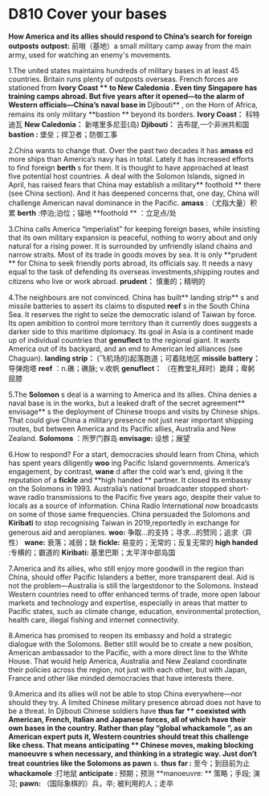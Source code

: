 # D810 Cover your bases
**How America and its allies should respond to China’s search for foreign outposts** 
**outpost:** 前哨（基地）a small military camp away from the main army, used for watching an enemy's movements.

1.The united states maintains hundreds of military bases in at least 45 countries. Britain runs plenty of outposts overseas. French forces are stationed from **Ivory Coast ** to **New Caledonia** . Even tiny Singapore has training camps abroad. But five years after it opened—to the alarm of Western officials—China’s naval base in** Djibouti** , on the Horn of Africa, remains its only military **bastion ** beyond its borders.
**Ivory Coast：** 科特迪瓦
**New Caledonia：** 新喀里多尼亚(岛)
**Djibouti：** 吉布提,一个非洲共和国
**bastion :** 堡垒；捍卫者；防御工事

2.China wants to change that. Over the past two decades it has **amass** ed more ships than America’s navy has in total. Lately it has increased efforts to find foreign **berth** s for them. It is thought to have approached at least five potential host countries. A deal with the Solomon Islands, signed in April, has raised fears that China may establish a military** foothold ** there (see China section). And it has deepened concerns that, one day, China will challenge American naval dominance in the Pacific.
**amass** :（尤指大量）积累
**berth** :停泊;泊位；锚地
**foothold ** ：立足点/处

3.China calls America “imperialist” for keeping foreign bases, while insisting that its own military expansion is peaceful, nothing to worry about and only natural for a rising power. It is surrounded by unfriendly island chains and narrow straits. Most of its trade in goods moves by sea. It is only **prudent ** for China to seek friendly ports abroad, its officials say. It needs a navy equal to the task of defending its overseas investments,shipping routes and citizens who live or work abroad.
**prudent：** 慎重的；精明的

4.The neighbours are not convinced. China has built** landing strip** s and missile batteries to assert its claims to disputed **reef** s in the South China Sea. It reserves the right to seize the democratic island of Taiwan by force. Its open ambition to control more territory than it currently does suggests a darker side to this maritime diplomacy. Its goal in Asia is a continent made up of individual countries that **genuflect**  to the regional giant. It wants America out of its backyard, and an end to American ­led alliances (see Chaguan).
**landing strip：** (飞机场的)起落跑道；可着陆地区
**missile battery：** 导弹炮塔
**reef** ：n.礁；礁脉; v.收帆
**genuflect：** （在教堂礼拜时）跪拜；卑躬屈膝

5.The **Solomon** s deal is a warning to America and its allies. China denies a naval base is in the works, but a leaked draft of the secret agreement** envisage** s the deployment of Chinese troops and visits by Chinese ships. That could give China a military presence not just near important shipping routes, but between America and its Pacific allies, Australia and New Zealand. 
**Solomons** ：所罗门群岛
**envisage:** 设想；展望

6.How to respond? For a start, democracies should learn from China, which has spent years diligently **woo** ing Pacific Island governments. America’s engagement, by contrast, **wane** d after the cold war’s end, giving it the reputation of a **fickle**  and **high handed ** partner. It closed its embassy on the Solomons in 1993. Australia’s national broadcaster stopped short­wave radio transmissions to the Pacific five years ago, despite their value to locals as a source of information. China Radio International now broadcasts on some of those same frequencies. China persuaded the Solomons and **Kiribati**  to stop recognising Taiwan in 2019,reportedly in exchange for generous aid and aeroplanes.
**woo:** 争取…的支持；寻求…的赞同；追求（异性）
**wane:** 衰落；减弱；缺
**fickle:** 易变的；无常的；反复无常的
**high handed**  :专横的；霸道的
**Kiribati:** 基里巴斯；太平洋中部岛国

7.America and its allies, who still enjoy more goodwill in the region than China, should offer Pacific Islanders a better, more transparent deal. Aid is not the problem—Australia is still the largestdonor to the Solomons. Instead Western countries need to offer enhanced terms of trade, more open labour markets and technology and expertise, especially in areas that matter to Pacific states, such as climate change, education, environmental protection, health care, illegal fishing and internet connectivity. 

8.America has promised to reopen its embassy and hold a strategic dialogue with the Solomons. Better still would be to create a new position, American ambassador to the Pacific, with a more direct line to the White House. That would help America, Australia and New Zealand co­ordinate their policies across the region, not just with each other, but with Japan, France and other like minded democracies that have interests there.

9.America and its allies will not be able to stop China everywhere—nor should they try. A limited Chinese military presence abroad does not have to be a threat. In Djibouti Chinese soldiers have **thus far ** co­existed with American, French, Italian and Japanese forces, all of which have their own bases in the country. Rather than play “global **whack­a­mole** ”, as an American expert puts it, Western countries should treat this challenge like chess. That means **anticipating ** Chinese moves, making blocking **manoeuvre** s when necessary, and thinking in a strategic way. Just don’t treat countries like the Solomons as** pawn** s. 
**thus far :** 至今；到目前为止
**whack­a­mole** :打地鼠
**anticipate :** 预期；预测
**manoeuvre: ** 策略；手段; 演习; 
**pawn:** （国际象棋的）兵，卒; 被利用的人；走卒

